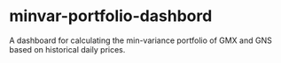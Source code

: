 # minvar-portfolio-dashbord
A dashboard for calculating the min-variance portfolio of GMX and GNS based on historical daily prices.
